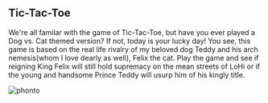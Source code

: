 ## Tic-Tac-Toe

We're all familar with the game of Tic-Tac-Toe, but have you ever played a Dog vs. Cat themed version? If not, today is your lucky day! You see, this game is based on the real life rivalry of my beloved dog Teddy and his arch nemesis(whom I love dearly as well), Felix the cat. Play the game and see if reigning King Felix will still hold supremacy on the mean streets of LoHi or if the young and handsome Prince Teddy will usurp him of his kingly title. 


![phonto](https://user-images.githubusercontent.com/78453792/135020068-8a99cde8-1260-4dc1-a909-c7bde57171b0.JPG)

